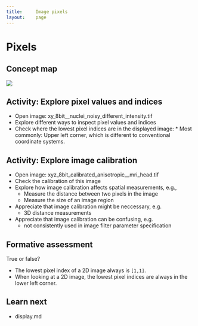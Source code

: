 ```yaml
---
title:     Image pixels 
layout:    page
---
```


# Pixels

## Concept map

<img src='https://g.gravizo.com/svg?
 digraph G {
    shift [fontcolor=white,color=white];
    image -> pixel [label="  has many"];
    pixel -> value;
    pixel -> indices;
    pixel -> voxel [label="  3D"];
    pixel -> size [label="  can have"]
  }
'/>

## Activity: Explore pixel values and indices

* Open image: xy_8bit__nuclei_noisy_different_intensity.tif
* Explore different ways to inspect pixel values and indices
* Check where the lowest pixel indices are in the displayed image:
        * Most commonly: Upper left corner, which is different to conventional coordinate systems.

## Activity: Explore image calibration

* Open image: xyz_8bit_calibrated_anisotropic__mri_head.tif
* Check the calibration of this image
* Explore how image calibration affects spatial measurements, e.g.,
  * Measure the distance between two pixels in the image
  * Measure the size of an image region
* Appreciate that image calibration might be neccessary, e.g.
  * 3D distance measurements
* Appreciate that image calibration can be confusing, e.g.
  * not consistently used in image filter parameter specification

## Formative assessment

True or false?

* The lowest pixel index of a 2D image always is `[1,1]`.
* When looking at a 2D image, the lowest pixel indices are always in the lower left corner.

## Learn next

- display.md
